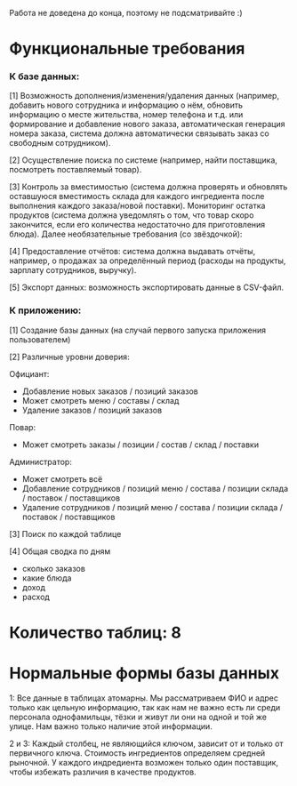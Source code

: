 Работа не доведена до конца, поэтому не подсматривайте :)

# Функциональные требования
### К базе данных:
[1] Возможность дополнения/изменения/удаления данных (например, добавить нового сотрудника и информацию о нём, обновить информацию о месте жительства, номер телефона и т.д. или формирование и добавление нового заказа, автоматическая генерация номера заказа, система должна автоматически связывать заказ со свободным сотрудником).

[2] Осуществление поиска по системе (например, найти поставщика, посмотреть поставляемый товар).

[3] Контроль за вместимостью (система должна проверять и обновлять оставшуюся вместимость склада для каждого ингредиента после выполнения каждого заказа/новой поставки).
Мониторинг остатка продуктов (система должна уведомлять о том, что товар скоро закончится, если его количества недостаточно для приготовления блюда).
Далее необязательные требования (со звёздочкой):

[4] Предоставление отчётов: система должна выдавать отчёты, например, о продажах за определённый период (расходы на продукты, зарплату сотрудников, выручку). 

[5] Экспорт данных: возможность экспортировать данные в CSV-файл.

### К приложению:
[1] Создание базы данных (на случай первого запуска приложения пользователем)

[2] Различные уровни доверия:

Официант:
 - Добавление новых заказов / позиций заказов
 - Может смотреть меню / составы / склад
 - Удаление заказов / позиций заказов

Повар:
 - Может смотреть заказы / позиции / состав / склад / поставки
   
Администратор:
 - Может смотреть всё
 - Добавление сотрудников / позиций меню / состава / позиции склада / поставок / поставщиков
 - Удаление сотрудников / позиций меню / состава / позиции склада / поставок / поставщиков
   
[3] Поиск по каждой таблице

[4] Общая сводка по дням
 - сколько заказов
 - какие блюда
 - доход
 - расход

# Количество таблиц: 8

# Нормальные формы базы данных
1: Все данные в таблицах атомарны. Мы рассматриваем ФИО и адрес только как цельную информацию, так как нам не важно есть ли среди персонала однофамильцы, тёзки и живут ли они на одной и той же улице. Нам важно только наличие этой информации.

2 и 3: Каждый столбец, не являющийся ключом, зависит от и только от первичного ключа. Стоимость ингредиентов определяем средней рыночной. У каждого индредиента возможен только один поставщик, чтобы избежать различия в качестве продуктов.
